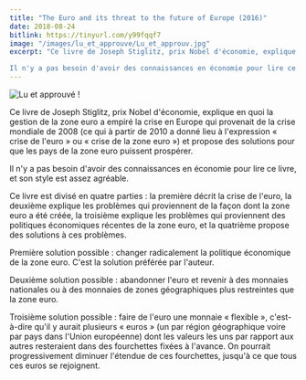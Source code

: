 ```yaml
---
title: "The Euro and its threat to the future of Europe (2016)"
date: 2018-08-24
bitlink: https://tinyurl.com/y99fqqf7
image: "/images/lu_et_approuve/Lu_et_approuv.jpg"
excerpt: "Ce livre de Joseph Stiglitz, prix Nobel d'économie, explique en quoi la gestion de la zone euro a empiré la crise en Europe qui provenait de la crise mondiale de 2008 (ce qui à partir de 2010 a donné lieu à l'expression « crise de l'euro » ou « crise de la zone euro ») et propose des solutions pour que les pays de la zone euro puissent prospérer.

Il n'y a pas besoin d'avoir des connaissances en économie pour lire ce livre, et son style est..."
---
```


![Lu et approuvé !](/images/lu_et_approuve/Lu_et_approuv.jpg) 

Ce livre de Joseph Stiglitz, prix Nobel d'économie, explique en quoi la gestion de la zone euro a empiré la crise en Europe qui provenait de la crise mondiale de 2008 (ce qui à partir de 2010 a donné lieu à l'expression « crise de l'euro » ou « crise de la zone euro ») et propose des solutions pour que les pays de la zone euro puissent prospérer.

Il n'y a pas besoin d'avoir des connaissances en économie pour lire ce livre, et son style est assez agréable.

Ce livre est divisé en quatre parties : la première décrit la crise de l'euro, la deuxième explique les problèmes qui proviennent de la façon dont la zone euro a été créée, la troisième explique les problèmes qui proviennent des politiques économiques récentes de la zone euro, et la quatrième propose des solutions à ces problèmes.

Première solution possible : changer radicalement la politique économique de la zone euro. C'est la solution préférée par l'auteur.

Deuxième solution possible : abandonner l'euro et revenir à des monnaies nationales ou à des monnaies de zones géographiques plus restreintes que la zone euro.

Troisième solution possible : faire de l'euro une monnaie « flexible », c'est-à-dire qu'il y aurait plusieurs « euros » (un par région géographique voire par pays dans l'Union européenne) dont les valeurs les uns par rapport aux autres resteraient dans des fourchettes fixées à l'avance. On pourrait progressivement diminuer l'étendue de ces fourchettes, jusqu'à ce que tous ces euros se rejoignent.
